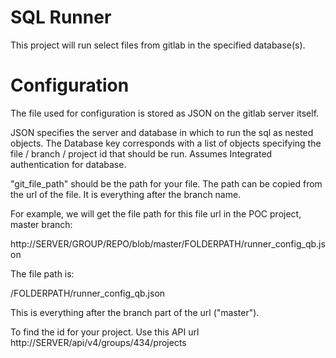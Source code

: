# 	SQL Runner
This project will run select files from gitlab in the specified database(s).  

# Configuration
The file used for configuration is stored as JSON on the gitlab server itself.

JSON specifies the server and database in which to run the sql as nested objects.  The Database key corresponds with a list
of objects specifying the file / branch / project id that should be run.  Assumes Integrated authentication for database.

"git_file_path" should be the path for your file.  The path can be copied from the url of the file.  It is everything after the branch name.  

For example, we will get the file path for this file url in the POC project, master branch:

http://SERVER/GROUP/REPO/blob/master/FOLDERPATH/runner_config_qb.json

The file path is:

/FOLDERPATH/runner_config_qb.json

This is everything after the branch part of the url ("master").

To find the id for your project.  Use this API url http://SERVER/api/v4/groups/434/projects


